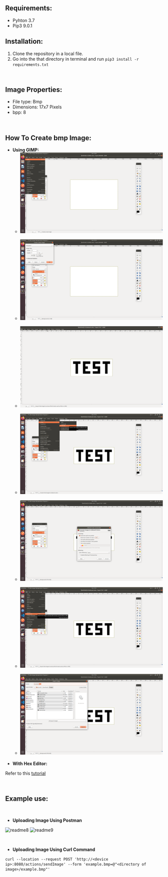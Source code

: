 ## Requirements:
* Pyhton 3.7
* Pip3 9.0.1 
&nbsp;


## Installation:
1. Clone the repository in a local file.
2. Go into the that directory in terminal and run ``` pip3 install -r requirements.txt ```

&nbsp;






## Image Properties:
* File type: Bmp
* Dimensions: 17x7 Pixels
* bpp: 8

&nbsp;

## How To Create bmp Image:
* **Using GIMP:**
    * ![readme1](https://raw.githubusercontent.com/yagizyalcintas/scrollphat/main/images/gimp1.png)&nbsp;
    * ![readme2](https://raw.githubusercontent.com/yagizyalcintas/scrollphat/main/images/gimp2.png)&nbsp;
    * ![readme3](https://raw.githubusercontent.com/yagizyalcintas/scrollphat/main/images/gimp3.png)&nbsp;
    * ![readme4](https://raw.githubusercontent.com/yagizyalcintas/scrollphat/main/images/gimp4.png)&nbsp;
    * ![readme5](https://raw.githubusercontent.com/yagizyalcintas/scrollphat/main/images/gimp5.png)&nbsp;
    * ![readme6](https://raw.githubusercontent.com/yagizyalcintas/scrollphat/main/images/gimp6.png)&nbsp;
    * ![readme7](https://raw.githubusercontent.com/yagizyalcintas/scrollphat/main/images/gimp7.png)&nbsp;
* **With Hex Editor:**

Refer to this [tutorial](https://medium.com/sysf/bits-to-bitmaps-a-simple-walkthrough-of-bmp-image-format-765dc6857393)

&nbsp;


## Example use:
&nbsp;

* **Uploading Image Using Postman**
&nbsp;

![readme8](https://user-images.githubusercontent.com/47401171/116260656-2b0ab180-a777-11eb-922b-a577c12e2817.png)
![readme9](https://user-images.githubusercontent.com/47401171/116260654-2a721b00-a777-11eb-8bb6-d52b2f05c57d.png)&nbsp;

&nbsp;


* **Uploading Image Using Curl Command**

```
curl --location --request POST 'http://<device ip>:8080/actions/sendImage' --form 'example.bmp=@"<directory of image>/example.bmp"'
```





